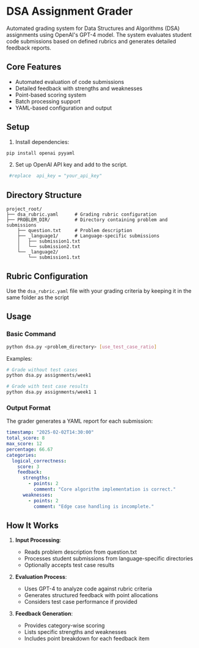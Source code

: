 # DSA Assignment Grader

Automated grading system for Data Structures and Algorithms (DSA) assignments using OpenAI's GPT-4 model. The system evaluates student code submissions based on defined rubrics and generates detailed feedback reports.

## Core Features

- Automated evaluation of code submissions
- Detailed feedback with strengths and weaknesses
- Point-based scoring system
- Batch processing support
- YAML-based configuration and output

## Setup

1. Install dependencies:
```bash
pip install openai pyyaml
```

2. Set up OpenAI API key and add to the script.
```bash
 #replace  api_key = "your_api_key"
```

## Directory Structure

```
project_root/
├── dsa_rubric.yaml      # Grading rubric configuration
├── PROBLEM_DIR/         # Directory containing problem and submissions
    ├── question.txt     # Problem description
    ├── _language1/      # Language-specific submissions
    │   ├── submission1.txt
    │   └── submission2.txt
    └── _language2/
        └── submission1.txt
```

## Rubric Configuration

Use the `dsa_rubric.yaml` file with your grading criteria by keeping it in the same folder as the script


## Usage

### Basic Command

```bash
python dsa.py <problem_directory> [use_test_case_ratio]
```

Examples:
```bash
# Grade without test cases
python dsa.py assignments/week1

# Grade with test case results
python dsa.py assignments/week1 1
```

### Output Format

The grader generates a YAML report for each submission:

```yaml
timestamp: "2025-02-02T14:30:00"
total_score: 8
max_score: 12
percentage: 66.67
categories:
  logical_correctness:
    score: 3
    feedback:
      strengths:
        - points: 2
          comment: "Core algorithm implementation is correct."
      weaknesses:
        - points: 2
          comment: "Edge case handling is incomplete."
```

## How It Works

1. **Input Processing**:
   - Reads problem description from question.txt
   - Processes student submissions from language-specific directories
   - Optionally accepts test case results

2. **Evaluation Process**:
   - Uses GPT-4 to analyze code against rubric criteria
   - Generates structured feedback with point allocations
   - Considers test case performance if provided

3. **Feedback Generation**:
   - Provides category-wise scoring
   - Lists specific strengths and weaknesses
   - Includes point breakdown for each feedback item